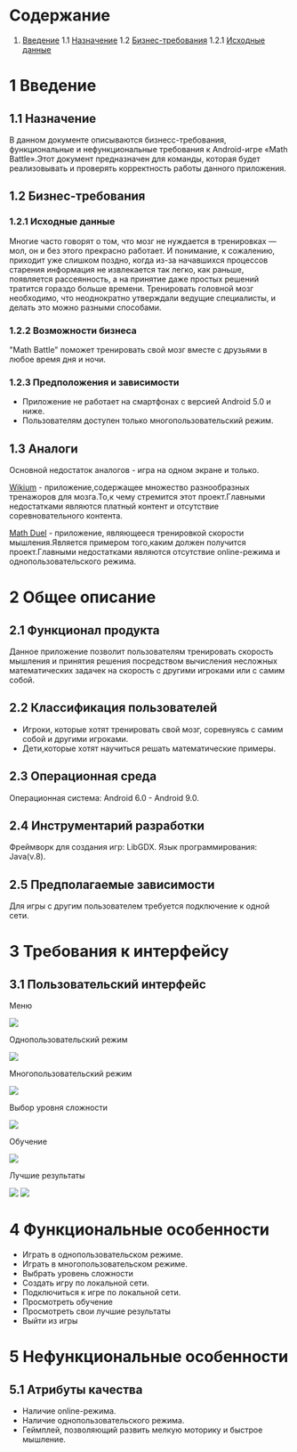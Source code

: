 # Содержание
1. [Введение](https://github.com/IamKPOLLI/Math-Battle/blob/master/Documentation/Srs(Ru).md#1-%D0%B2%D0%B2%D0%B5%D0%B4%D0%B5%D0%BD%D0%B8%D0%B5)
    1.1 [Назначение](https://github.com/IamKPOLLI/Math-Battle/blob/master/Documentation/Srs(Ru).md#11-%D0%BD%D0%B0%D0%B7%D0%BD%D0%B0%D1%87%D0%B5%D0%BD%D0%B8%D0%B5)
    1.2 [Бизнес-требования](https://github.com/IamKPOLLI/Math-Battle/blob/master/Documentation/Srs(Ru).md#12-%D0%B1%D0%B8%D0%B7%D0%BD%D0%B5%D1%81-%D1%82%D1%80%D0%B5%D0%B1%D0%BE%D0%B2%D0%B0%D0%BD%D0%B8%D1%8F)
        1.2.1 [Исходные данные](https://github.com/IamKPOLLI/Math-Battle/blob/master/Documentation/Srs(Ru).md#121-%D0%B8%D1%81%D1%85%D0%BE%D0%B4%D0%BD%D1%8B%D0%B5-%D0%B4%D0%B0%D0%BD%D0%BD%D1%8B%D0%B5)

# 1 Введение
## 1.1 Назначение
В данном документе описываются бизнесс-требования, функциональные и нефункциональные требования к Android-игре «Math Battle».Этот документ 
предназначен для команды, которая будет реализовывать и проверять корректность работы данного приложения.

## 1.2 Бизнес-требования
### 1.2.1 Исходные данные
Многие часто говорят о том, что мозг не нуждается в тренировках — мол, он и без этого прекрасно работает. И понимание, к сожалению, 
приходит уже слишком поздно, когда из-за начавшихся процессов старения информация не извлекается так легко, как раньше, появляется 
рассеянность, а на принятие даже простых решений тратится гораздо больше времени. Тренировать головной мозг необходимо, что неоднократно 
утверждали ведущие специалисты, и делать это можно разными способами.


### 1.2.2 Возможности бизнеса
"Math Battle" поможет тренировать свой мозг вместе с друзьями в любое время дня и ночи.

### 1.2.3 Предположения и зависимости
* Приложение не работает на смартфонах с версией Android 5.0 и ниже.
* Пользователям доступен только многопользовательский режим.

## 1.3 Аналоги
Основной недостаток аналогов - игра на одном экране и только.

[Wikium](https://play.google.com/store/apps/details?id=ru.wikium.android&hl=ru) - приложение,содержащее множество разнообразных 
тренажоров для мозга.То,к чему стремится этот проект.Главными недостатками являются платный контент и отсутствие соревновательного
контента.

[Math Duel](https://play.google.com/store/apps/details?id=com.mathduel2playersgame.mathgame&hl=ru) - приложение, являющееся тренировкой
скорости мышления.Является примером того,каким должен получится проект.Главными недостатками являются отсутствие online-режима и 
однопользовательского режима.

# 2 Общее описание
## 2.1 Функционал продукта
Данное приложение позволит пользователям тренировать скорость мышления и принятия решения посредством вычисления несложных математических задачек на скорость с другими игроками или с самим собой.

## 2.2 Классификация пользователей
* Игроки, которые хотят тренировать свой мозг, соревнуясь с самим собой и другими игроками.
* Дети,которые хотят научиться решать математические примеры.

## 2.3 Операционная среда
Операционная система: Android 6.0 - Android 9.0.

## 2.4 Инструментарий разработки
Фреймворк для создания игр: LibGDX.
Язык программирования: Java(v.8).

## 2.5 Предполагаемые зависимости
Для игры с другим пользователем требуется подключение к одной сети.

# 3 Требования к интерфейсу
## 3.1 Пользовательский интерфейс
Меню

![](https://github.com/IamKPOLLI/Math-Battle/blob/master/Mackups/Main.png)

Однопользовательский режим

![](https://github.com/IamKPOLLI/Math-Battle/blob/master/Mackups/Singleplay.png)

Многопользовательский режим

![](https://github.com/IamKPOLLI/Math-Battle/blob/master/Mackups/Multiplayer.png)

Выбор уровня сложности

![](https://github.com/IamKPOLLI/Math-Battle/blob/master/Mackups/lvl.png)

Обучение

![](https://github.com/IamKPOLLI/Math-Battle/blob/master/Mackups/FAQ.png)

Лучшие результаты

![](https://github.com/IamKPOLLI/Math-Battle/blob/master/Mackups/Best%20results.png)
![](https://github.com/IamKPOLLI/Math-Battle/blob/master/Mackups/Best%20results1.png)

# 4 Функциональные особенности 
* Играть в однопользовательском режиме.
* Играть в многопользовательском режиме.
* Выбрать уровень сложности
* Создать игру по локальной сети.
* Подключиться к игре по локальной сети.
* Просмотреть обучение
* Просмотреть свои лучшие результаты
* Выйти из игры

# 5 Нефункциональные особенности
## 5.1 Атрибуты качества
* Наличие online-режима.
* Наличие однопользовательского режима.
* Геймплей, позволяющий развить мелкую моторику и быстрое мышление. 

